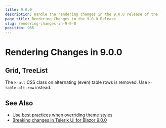 ```yaml
---
title: 9.0.0
description: Handle the rendering changes in the 9.0.0 release of the Telerik UI for Blazor components.
page_title: Rendering Changes in the 9.0.0 Release
slug: rendering-changes-in-9-0-0
position: 965
---
```


# Rendering Changes in 9.0.0

## Grid, TreeList

The `k-alt` CSS class on alternating (even) table rows is removed. Use `k-table-alt-row` instead.

## See Also

* [Use best practices when overriding theme styles](slug:themes-override#best-practices)
* [Breaking changes in Telerik UI for Blazor 9.0.0](slug:changes-in-9-0-0)
